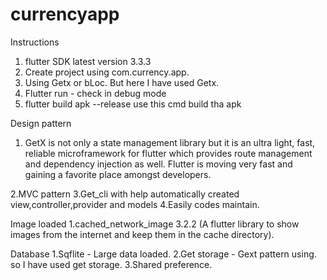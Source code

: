 # currencyapp


Instructions
1. flutter SDK latest version 3.3.3
2. Create project using com.currency.app.
3. Using Getx or bLoc. But here I have used Getx.
4. Flutter run - check in debug mode
5. flutter build apk --release use this cmd build tha apk

Design pattern

1. GetX is not only a state management library but it is an ultra light, fast, reliable microframework for flutter which provides route management and dependency injection as well. Flutter is moving very fast and gaining a favorite place amongst developers.

2.MVC pattern
3.Get_cli with help automatically created view,controller,provider and models
4.Easily codes maintain.

Image loaded
1.cached_network_image 3.2.2 (A flutter library to show images from the internet and keep them in the cache directory).

Database
1.Sqflite - Large data loaded.
2.Get storage - Gext pattern using. so I have used get storage.
3.Shared preference.
